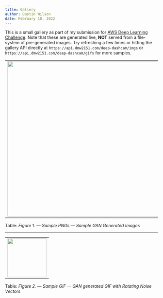 ```yaml
---
title: Gallery
author: Dustin Wilson
date: February 18, 2022
---
```


This is a small gallery as part of my submission for [AWS Deep Learning Challenge](https://amazon-ec2-dl1.devpost.com). Note that these are generated live, **NOT** served from a file-system of pre-generated images. Try refreshing a few times or hitting the gallery API directly at `https://api.dmw2151.com/deep-dashcam/imgs` or `https://api.dmw2151.com/deep-dashcam/gifs` for more samples.

|                                                                                                    |
|:--------------------------------------------------------------------------------------------------:|
| <img width="512" height="512" src="https://api.dmw2151.com/gan_imgs"></img> |
Table: *Figure 1. &mdash; Sample PNGs &mdash; Sample GAN Generated Images*

-------

|                                                                                                    |
|:--------------------------------------------------------------------------------------------------:|
| <img width="128" height="128" src="https://api.dmw2151.com/gan_gifs"></img> |
Table: *Figure 2. &mdash; Sample GIF &mdash; GAN generated GIF with Rotating Noise Vectors*
